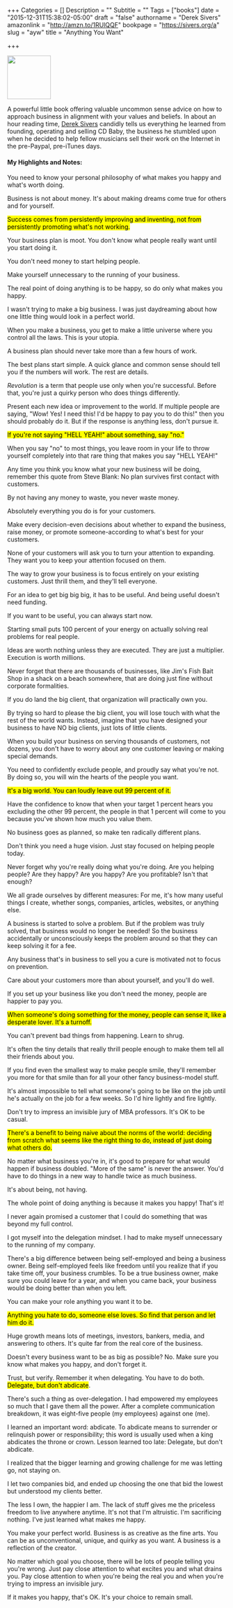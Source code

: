 +++
Categories = []
Description = ""
Subtitle = ""
Tags = ["books"]
date = "2015-12-31T15:38:02-05:00"
draft = "false"
authorname = "Derek Sivers"
amazonlink = "http://amzn.to/1RUlQQF"
bookpage = "https://sivers.org/a"
slug = "ayw"
title = "Anything You Want"

+++

<img src="/images/ayw.jpg" width="100px">


A powerful little book offering valuable uncommon sense advice on how to approach business in alignment with your values and beliefs. In about an hour reading time, [Derek Sivers](http://sivers.org) candidly tells us everything he learned from founding, operating and selling CD Baby, the business he stumbled upon when he decided to help fellow musicians sell their work on the Internet in the pre-Paypal, pre-iTunes days. 

<!--more-->

#### My Highlights and Notes:

You need to know your personal philosophy of what makes you happy and what's worth doing. 

Business is not about money. It's about making dreams come true for others and for yourself. 

<mark>Success comes from persistently improving and inventing, not from persistently promoting what's not working.</mark> 

Your business plan is moot. You don't know what people really want until you start doing it. 

You don't need money to start helping people. 

Make yourself unnecessary to the running of your business. 

The real point of doing anything is to be happy, so do only what makes you happy. 

I wasn't trying to make a big business. I was just daydreaming about how one little thing would look in a perfect world.  

When you make a business, you get to make a little universe where you control all the laws. This is your utopia. 

A business plan should never take more than a few hours of work. 

The best plans start simple. A quick glance and common sense should tell you if the numbers will work. The rest are details. 

*Revolution* is a term that people use only when you're successful. Before that, you're just a quirky person who does things differently. 

Present each new idea or improvement to the world. If multiple people are saying, "Wow! Yes! I need this! I'd be happy to pay you to do this!" then you should probably do it. But if the response is anything less, don't pursue it.   

<mark>If you're not saying "HELL YEAH!" about something, say "no."</mark>   

When you say "no" to most things, you leave room in your life to throw yourself completely into that rare thing that makes you say "HELL YEAH!" 

Any time you think you know what your new business will be doing, remember this quote from Steve Blank: No plan survives first contact with customers. 

By not having any money to waste, you never waste money.   

Absolutely everything you do is for your customers. 

Make every decision-even decisions about whether to expand the business, raise money, or promote someone-according to what's best for your customers.  

None of your customers will ask you to turn your attention to expanding. They want you to keep your attention focused on them. 

The way to grow your business is to focus entirely on your existing customers. Just thrill them, and they'll tell everyone.

For an idea to get big big big, it has to be useful. And being useful doesn't need funding. 

If you want to be useful, you can always start now. 

Starting small puts 100 percent of your energy on actually solving real problems for real people. 

Ideas are worth nothing unless they are executed. They are just a multiplier. Execution is worth millions. 

Never forget that there are thousands of businesses, like Jim's Fish Bait Shop in a shack on a beach somewhere, that are doing just fine without corporate formalities. 

If you do land the big client, that organization will practically own you. 

By trying so hard to please the big client, you will lose touch with what the rest of the world wants. Instead, imagine that you have designed your business to have NO big clients, just lots of little clients.

When you build your business on serving thousands of customers, not dozens, you don't have to worry about any one customer leaving or making special demands.

You need to confidently exclude people, and proudly say what you're not. By doing so, you will win the hearts of the people you want. 

<mark>It's a big world. You can loudly leave out 99 percent of it.</mark>  

Have the confidence to know that when your target 1 percent hears you excluding the other 99 percent, the people in that 1 percent will come to you because you've shown how much you value them. 

No business goes as planned, so make ten radically different plans. 

Don't think you need a huge vision. Just stay focused on helping people today. 

Never forget why you're really doing what you're doing. Are you helping people? Are they happy? Are you happy? Are you profitable? Isn't that enough? 

We all grade ourselves by different measures: For me, it's how many useful things I create, whether songs, companies, articles, websites, or anything else. 

A business is started to solve a problem. But if the problem was truly solved, that business would no longer be needed! So the business accidentally or unconsciously keeps the problem around so that they can keep solving it for a fee.  

Any business that's in business to sell you a cure is motivated not to focus on prevention. 

Care about your customers more than about yourself, and you'll do well. 

If you set up your business like you don't need the money, people are happier to pay you. 

<mark>When someone's doing something for the money, people can sense it, like a desperate lover. It's a turnoff.</mark>   

You can't prevent bad things from happening. Learn to shrug. 

It's often the tiny details that really thrill people enough to make them tell all their friends about you. 

If you find even the smallest way to make people smile, they'll remember you more for that smile than for all your other fancy business-model stuff. 

It's almost impossible to tell what someone's going to be like on the job until he's actually on the job for a few weeks. So I'd hire lightly and fire lightly. 

Don't try to impress an invisible jury of MBA professors. It's OK to be casual.  

<mark>There's a benefit to being naive about the norms of the world: deciding from scratch what seems like the right thing to do, instead of just doing what others do.</mark>   

No matter what business you're in, it's good to prepare for what would happen if business doubled. "More of the same" is never the answer. You'd have to do things in a new way to handle twice as much business. 

It's about being, not having. 

The whole point of doing anything is because it makes you happy! That's it! 

I never again promised a customer that I could do something that was beyond my full control. 

I got myself into the delegation mindset. I had to make myself unnecessary to the running of my company. 

There's a big difference between being self-employed and being a business owner. Being self-employed feels like freedom until you realize that if you take time off, your business crumbles. To be a true business owner, make sure you 
could leave for a year, and when you came back, your business would be doing better than when you left.  

You can make your role anything you want it to be. 

<mark>Anything you hate to do, someone else loves. So find that person and let him do it. </mark>

Huge growth means lots of meetings, investors, bankers, media, and answering to others. It's quite far from the real core of the business. 

Doesn't every business want to be as big as possible? No. Make sure you know what makes you happy, and don't forget it. 

Trust, but verify. Remember it when delegating. You have to do both. <mark>Delegate, but don't abdicate</mark>.  

There's such a thing as over-delegation. I had empowered my employees so much that I gave them all the power. After a complete communication breakdown, it was eight-five people (my employees) against one (me). 

I learned an important word: abdicate. To abdicate means to surrender or relinquish power or responsibility; this word is usually used when a king abdicates the throne or crown. Lesson learned too late: Delegate, but don't abdicate.  

I realized that the bigger learning and growing challenge for me was letting go, not staying on.    

I let two companies bid, and ended up choosing the one that bid the lowest but understood my clients better. 

The less I own, the happier I am. The lack of stuff gives me the priceless freedom to live anywhere anytime. It's not that I'm altruistic. I'm sacrificing nothing. I've just learned what makes me happy. 

You make your perfect world. Business is as creative as the fine arts. You can be as unconventional, unique, and quirky as you want. A business is a reflection of the creator. 

No matter which goal you choose, there will be lots of people telling you you're wrong. Just pay close attention to what excites you and what drains you. Pay close attention to when you're being the real you and when you're trying to 
impress an invisible jury. 

If it makes you happy, that's OK. It's your choice to remain small.


